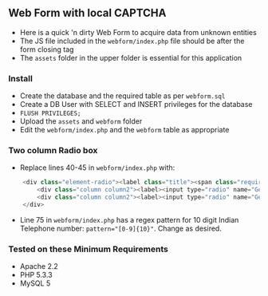 ## Web Form with local CAPTCHA

* Here is a quick 'n dirty Web Form to acquire data from unknown entities
* The JS file included in the `webform/index.php` file should be after the form closing tag
* The `assets` folder in the upper folder is essential for this application

### Install
* Create the database and the required table as per `webform.sql`
* Create a DB User with SELECT and INSERT privileges for the database
* `FLUSH PRIVILEGES;`
* Upload the `assets` and `webform` folder
* Edit the `webform/index.php` and the `webform` table as appropriate


### Two column Radio box
* Replace lines 40-45 in `webform/index.php` with:
```php
	<div class="element-radio"><label class="title"><span class="required">*</span> Gender</label>
		<div class="column column2"><label><input type="radio" name="Gender" value="Female" required="required"/><span>Female</span></label></div><span class="clearfix"></span>
		<div class="column column2"><label><input type="radio" name="Gender" value="Male" required="required"/><span>Male</span></label></div><span class="clearfix"></span>
	</div>
```
* Line 75  in `webform/index.php` has a regex pattern for 10 digit Indian Telephone number: `pattern="[0-9]{10}"`. Change as desired.

### Tested on these Minimum Requirements
* Apache 2.2
* PHP 5.3.3
* MySQL 5

